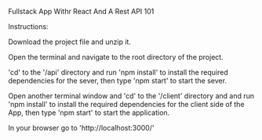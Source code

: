 Fullstack App Withr React And A Rest API 101

Instructions:

Download the project file and unzip it.

Open the terminal and navigate to the root directory of the project.

'cd' to the '/api' directory and run 'npm install' to install the required dependencies for the sever, then type 'npm start' to start the sever.

Open another terminal window and 'cd' to the '/client' directory and and run 'npm install' to install the required dependencies for the client side of the App, then type 'npm start' to start the application.

In your browser go to 'http://localhost:3000/'

